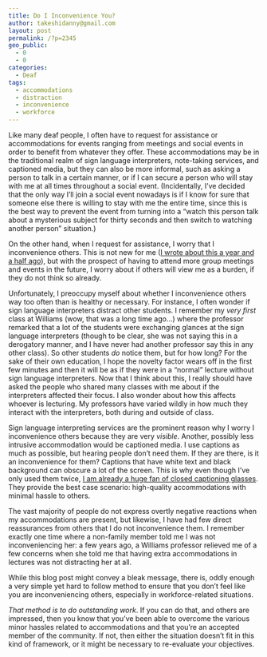 ```yaml
---
title: Do I Inconvenience You?
author: takeshidanny@gmail.com
layout: post
permalink: /?p=2345
geo_public:
  - 0
  - 0
categories:
  - Deaf
tags:
  - accommodations
  - distraction
  - inconvenience
  - workforce
---
```

Like many deaf people, I often have to request for assistance or accommodations for events ranging from meetings and social events in order to benefit from whatever they offer. These accommodations may be in the traditional realm of sign language interpreters, note-taking services, and captioned media, but they can also be more informal, such as asking a person to talk in a certain manner, or if I can secure a person who will stay with me at all times throughout a social event. (Incidentally, I&#8217;ve decided that the only way I&#8217;ll join a social event nowadays is if I know for sure that someone else there is willing to stay with me the entire time, since this is the best way to prevent the event from turning into a &#8220;watch this person talk about a mysterious subject for thirty seconds and then switch to watching another person&#8221; situation.)

On the other hand, when I request for assistance, I worry that I inconvenience others. This is not new for me ([I wrote about this a year and a half ago][1]), but with the prospect of having to attend more group meetings and events in the future, I worry about if others will view me as a burden, if they do not think so already.

Unfortunately, I preoccupy myself about whether I inconvenience others way too often than is healthy or necessary. For instance, I often wonder if sign language interpreters distract other students. I remember my *very first* class at Williams (wow, that was a long time ago&#8230;) where the professor remarked that a lot of the students were exchanging glances at the sign language interpreters (though to be clear, she was not saying this in a derogatory manner, and I have never had another professor say this in any other class). So other students *do* notice them, but for how long? For the sake of their own education, I hope the novelty factor wears off in the first few minutes and then it will be as if they were in a &#8220;normal&#8221; lecture without sign language interpreters. Now that I think about this, I really should have asked the people who shared many classes with me about if the interpreters affected their focus. I also wonder about how this affects whoever is lecturing. My professors have varied wildly in how much they interact with the interpreters, both during and outside of class.

Sign language interpreting services are the prominent reason why I worry I inconvenience others because they are very *visible*. Another, possibly less intrusive accommodation would be captioned media. I use captions as much as possible, but hearing people don&#8217;t need them. If they are there, is it an inconvenience for them? Captions that have white text and black background can obscure a lot of the screen. This is why even though I&#8217;ve only used them twice, [I am already a huge fan of closed captioning glasses][2]. They provide the best case scenario: high-quality accommodations with minimal hassle to others.

The vast majority of people do not express overtly negative reactions when my accommodations are present, but likewise, I have had few direct reassurances from others that I do not inconvenience them. I remember exactly one time where a non-family member told me I was not inconveniencing her: a few years ago, a Williams professor relieved me of a few concerns when she told me that having extra accommodations in lectures was not distracting her at all.

While this blog post might convey a bleak message, there is, oddly enough a very simple yet hard to follow method to ensure that you don&#8217;t feel like you are inconveniencing others, especially in workforce-related situations.

*That method is to do outstanding work*. If you can do that, and others are impressed, then you know that you&#8217;ve been able to overcome the various minor hassles related to accommodations and that you&#8217;re an accepted member of the community. If not, then either the situation doesn&#8217;t fit in this kind of framework, or it might be necessary to re-evaluate your objectives.

 [1]: https://seitad.wordpress.com/2013/09/27/how-to-accommodate-technical-colloquium-talks/
 [2]: https://seitad.wordpress.com/2013/06/28/new-closed-captioning-glasses/